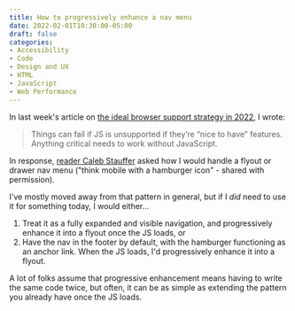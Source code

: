 ```yaml
---
title: How to progressively enhance a nav menu
date: 2022-02-01T10:30:00-05:00
draft: false
categories:
- Accessibility
- Code
- Design and UX
- HTML
- JavaScript
- Web Performance
---
```


In last week's article on [the ideal browser support strategy in 2022](/what-should-your-browser-support-strategy-be-in-2022/), I wrote:

> Things can fail if JS is unsupported if they’re “nice to have” features. Anything critical needs to work without JavaScript.

In response, [reader Caleb Stauffer](https://develop.calebstauffer.com/) asked how I would handle a flyout or drawer nav menu ("think mobile with a hamburger icon" - shared with permission).

I've mostly moved away from that pattern in general, but if I *did* need to use it for something today, I would either...

1. Treat it as a fully expanded and visible navigation, and progressively enhance it into a flyout once the JS loads, or
2. Have the nav in the footer by default, with the hamburger functioning as an anchor link. When the JS loads, I'd progressively enhance it into a flyout.

A lot of folks assume that progressive enhancement means having to write the same code twice, but often, it can be as simple as extending the pattern you already have once the JS loads.